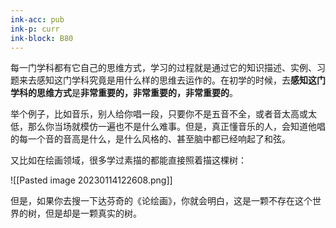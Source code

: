 ```yaml
---
ink-acc: pub
ink-p: curr
ink-block: B80
---
```



每一门学科都有它自己的思维方式，学习的过程就是通过它的知识描述、实例、习题来去感知这门学科究竟是用什么样的思维去运作的。在初学的时候，去**感知这门学科的思维方式**是**非常重要的，非常重要的，非常重要的**。

举个例子，比如音乐，别人给你唱一段，只要你不是五音不全，或者音太高或太低，那么你当场就模仿一遍也不是什么难事。但是，真正懂音乐的人，会知道他唱的每一个音的音高是什么，是什么风格的、甚至脑中都已经响起了和弦。

又比如在绘画领域，很多学过素描的都能直接照着描这棵树：

![[Pasted image 20230114122608.png]]

但是，如果你去搜一下达芬奇的《论绘画》，你就会明白，这是一颗不存在这个世界的树，但是却是一颗真实的树。